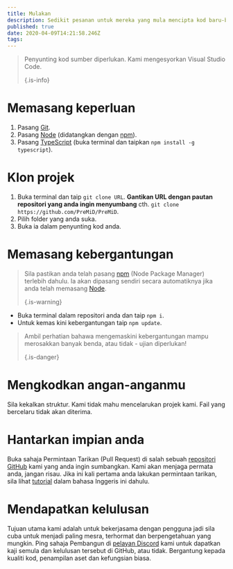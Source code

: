 ```yaml
---
title: Mulakan
description: Sedikit pesanan untuk mereka yang mula mencipta kod baru-baru ini
published: true
date: 2020-04-09T14:21:58.246Z
tags:
---
```


> Penyunting kod sumber diperlukan. Kami mengesyorkan Visual Studio Code. 
> 
> {.is-info}

# Memasang keperluan
1. Pasang [Git](https://git-scm.com/).
2. Pasang [Node](https://nodejs.org/en/) (didatangkan dengan [npm](https://www.npmjs.com/)).
3. Pasang [TypeScript](https://www.typescriptlang.org/index.html#download-links) (buka terminal dan taipkan `npm install -g typescript`).

# Klon projek
1. Buka terminal dan taip `git clone URL`. **Gantikan URL dengan pautan repositori yang anda ingin menyumbang** cth. `git clone https://github.com/PreMiD/PreMiD`.
2. Pilih folder yang anda suka.
3. Buka ia dalam penyunting kod anda.

# Memasang kebergantungan
> Sila pastikan anda telah pasang [npm](https://www.npmjs.com/) (Node Package Manager) terlebih dahulu. Ia akan dipasang sendiri secara automatiknya jika anda telah memasang [Node](https://nodejs.org/en/). 
> 
> {.is-warning}

- Buka terminal dalam repositori anda dan taip `npm i`.
- Untuk kemas kini kebergantungan taip `npm update`.

> Ambil perhatian bahawa mengemaskini kebergantungan mampu merosakkan banyak benda, atau tidak - ujian diperlukan! 
> 
> {.is-danger}

# Mengkodkan angan-anganmu
Sila kekalkan struktur. Kami tidak mahu mencelarukan projek kami. Fail yang bercelaru tidak akan diterima.

# Hantarkan impian anda
Buka sahaja Permintaan Tarikan (Pull Request) di salah sebuah [repositori GitHub](https://github.com/PreMiD/) kami yang anda ingin sumbangkan. Kami akan menjaga permata anda, jangan risau. Jika ini kali pertama anda lakukan permintaan tarikan, sila lihat [tutorial](https://help.github.com/en/articles/creating-a-pull-request) dalam bahasa Inggeris ini dahulu.

# Mendapatkan kelulusan
Tujuan utama kami adalah untuk bekerjasama dengan pengguna jadi sila cuba untuk menjadi paling mesra, terhormat dan berpengetahuan yang mungkin. Ping sahaja Pembangun di [pelayan Discord](https://discord.gg/WvfVZ8T) kami untuk dapatkan kaji semula dan kelulusan tersebut di GitHub, atau tidak. Bergantung kepada kualiti kod, penampilan aset dan kefungsian biasa.
